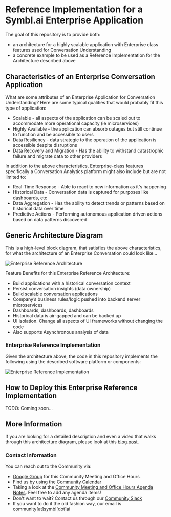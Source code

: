 # Reference Implementation for a Symbl.ai Enterprise Application

The goal of this repository is to provide both:

- an architecture for a highly scalable application with Enterprise class features used for Conversation Understanding
- a concrete example to be used as a Reference Implementation for the Architecture described above

## Characteristics of an Enterprise Conversation Application

What are some attributes of an Enterprise Application for Conversation Understanding? Here are some typical qualities that would probably fit this type of application:

- Scalable - all aspects of the application can be scaled out to accommodate more operational capacity (ie microservices)
- Highly Available - the application can absorb outages but still continue to function and be accessible to users
- Data Resiliency - data strategic to the operation of the application is accessible despite disruptions
- Data Recovery and Migration - Has the ability to withstand catastrophic failure and migrate data to other providers

In addition to the above characteristics, Enterprise-class features specifically a Conversation Analytics platform might also include but are not limited to:

- Real-Time Response - Able to react to new information as it's happening
- Historical Data - Conversation data is captured for purposes like dashboards, etc
- Data Aggregation - Has the ability to detect trends or patterns based on historical data over time
- Predictive Actions - Performing autonomous application driven actions based on data patterns discovered

## Generic Architecture Diagram

This is a high-level block diagram, that satisfies the above characteristics, for what the architecture of an Enterprise Conversation could look like...

![Enterprise Reference Architecture](https://github.com/dvonthenen/enterprise-reference-implementation/blob/main/docs/images/enterprise-architecture.png?raw=true)

Feature Benefits for this Enterprise Reference Architecture:

- Build applications with a historical conversation context
- Persist conversation insights (data ownership)
- Build scalable conversation applications
- Company’s business rules/logic pushed into backend server microservices
- Dashboards, dashboards, dashboards
- Historical data is air-gapped and can be backed up
- UI isolation. Change all aspects of UI frameworks without changing the code
- Also supports Asynchronous analysis of data

### Enterprise Reference Implementation

Given the architecture above, the code in this repository implements the following using the described software platform or components:

![Enterprise Reference Implementation](https://github.com/dvonthenen/enterprise-reference-implementation/blob/main/docs/images/enterprise-architecture-implementation.png?raw=true)

## How to Deploy this Enterprise Reference Implementation

TODO: Coming soon...

## More Information

If you are looking for a detailed description and even a video that walks through this architecture diagram, please look at this [blog post](https://symbl.ai/blog/everything-to-know-about-enterprise-reference-implementation-for-conversation-aggregation/).

### Contact Information

You can reach out to the Community via:

- [Google Group][google_group] for this Community Meeting and Office Hours
- Find us by using the [Community Calendar][google_calendar]
- Taking a look at the [Community Meeting and Office Hours Agenda Notes][agenda_doc]. Feel free to add any agenda items!
- Don't want to wait? Contact us through our [Community Slack][slack]
- If you want to do it the old fashion way, our email is community\[at\]symbl\[dot\]ai

[google_group]: https://bit.ly/3Cp5c9D
[google_calendar]: https://bit.ly/3jRGEj4
[agenda_doc]: https://bit.ly/3WH4hcO
[slack]: https://join.slack.com/t/symbldotai/shared_invite/zt-4sic2s11-D3x496pll8UHSJ89cm78CA
